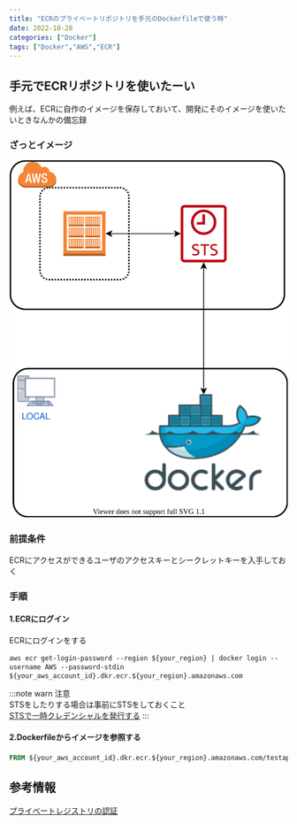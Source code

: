 ```yaml
---
title: "ECRのプライベートリポジトリを手元のDockerfileで使う時"
date: 2022-10-28
categories: ["Docker"]
tags: ["Docker","AWS","ECR"]
---
```


## 手元でECRリポジトリを使いたーい

例えば、ECRに自作のイメージを保存しておいて、開発にそのイメージを使いたいときなんかの備忘録  

### ざっとイメージ

![ECR→Docker](../ECRImage.drawio.svg)

### 前提条件

ECRにアクセスができるユーザのアクセスキーとシークレットキーを入手しておく

### 手順

#### 1.ECRにログイン

ECRにログインをする

```shell
aws ecr get-login-password --region ${your_region} | docker login --username AWS --password-stdin ${your_aws_account_id}.dkr.ecr.${your_region}.amazonaws.com
```

:::note warn
注意  
STSをしたりする場合は事前にSTSをしておくこと  
[STSで一時クレデンシャルを発行する](https://dev.classmethod.jp/articles/sts-temporality-credential/)
:::

#### 2.Dockerfileからイメージを参照する

``` Dockerfile
FROM ${your_aws_account_id}.dkr.ecr.${your_region}.amazonaws.com/testapp:latest
```

## 参考情報

[プライベートレジストリの認証](https://docs.aws.amazon.com/ja_jp/AmazonECR/latest/userguide/registry_auth.html)
